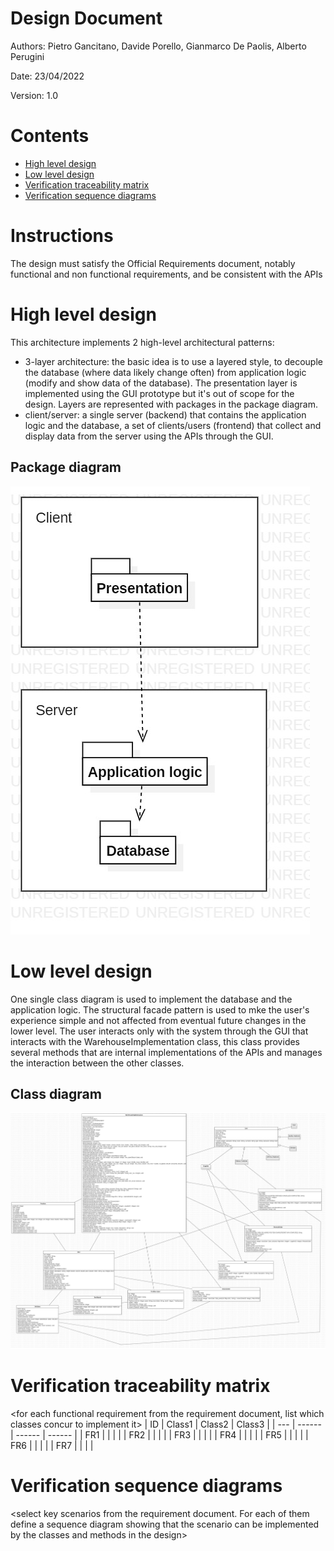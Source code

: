 # Design Document 


Authors: Pietro Gancitano, Davide Porello, Gianmarco De Paolis, Alberto Perugini

Date: 23/04/2022

Version: 1.0


# Contents

- [High level design](#package-diagram)
- [Low level design](#class-diagram)
- [Verification traceability matrix](#verification-traceability-matrix)
- [Verification sequence diagrams](#verification-sequence-diagrams)

# Instructions

The design must satisfy the Official Requirements document, notably functional and non functional requirements, and be consistent with the APIs


# High level design 

This architecture implements 2 high-level architectural patterns:
- 3-layer architecture: the basic idea is to use a layered style, to decouple the database (where data likely change often) from application logic (modify and show data of the database). The presentation layer is implemented using the GUI prototype but it's out of scope for the design. Layers are represented with packages in the package diagram.
- client/server: a single server (backend) that contains the application logic and the database, a set of clients/users (frontend) that 
collect and display data from the server using the APIs through the GUI.

## Package diagram
![High level design](Resources/HighLevelDesign.jpg "High level design")


# Low level design

One single class diagram is used to implement the database and the application logic. The structural facade pattern is used to mke the user's experience simple and not affected from eventual future changes in the lower level. The user interacts only with the system through the GUI that interacts with the WarehouseImplementation class, this class provides several methods that are internal implementations of the APIs and manages the interaction between the other classes.

## Class diagram
![Low level design](Resources/LowLevelDesign.jpg "Low level design")


# Verification traceability matrix

\<for each functional requirement from the requirement document, list which classes concur to implement it>
| ID  | Class1 | Class2 | Class3 |
| --- | ------ | ------ | ------ |
| FR1 | | | |
| FR2 | | | |
| FR3 | | | |
| FR4 | | | |
| FR5 | | | |
| FR6 | | | |
| FR7 | | | |

# Verification sequence diagrams 
\<select key scenarios from the requirement document. For each of them define a sequence diagram showing that the scenario can be implemented by the classes and methods in the design>

